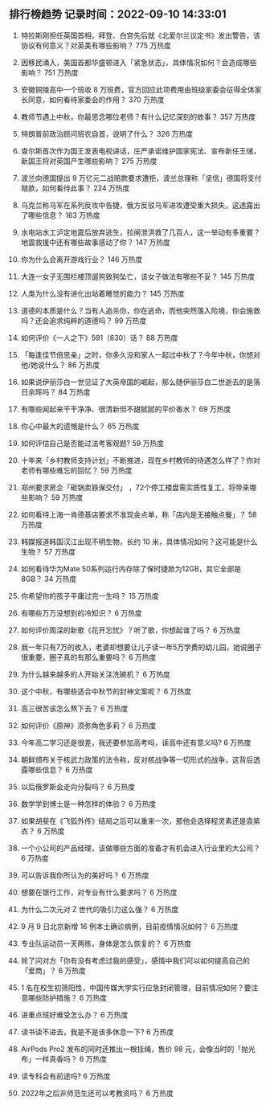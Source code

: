 
## 排行榜趋势 记录时间：2022-09-10 14:33:01
  
  1. 特拉斯刚担任英国首相，拜登、白宫先后就《北爱尔兰议定书》发出警告，该协议有何意义？对英美有哪些影响？ 775 万热度
    
  2. 因移民涌入，美国首都华盛顿进入「紧急状态」，具体情况如何？会造成哪些影响？ 751 万热度
    
  3. 安徽铜陵高中一个班收 8 万班费，官方回应此项费用由班级家委会征得全体家长同意，如何看待家委会的作用？ 370 万热度
    
  4. 教师节遇上中秋，你最思念哪位老师？有什么记忆深刻的故事？ 357 万热度
    
  5. 特朗普前政治顾问班农自首，说明了什么？ 326 万热度
    
  6. 查尔斯首次作为国王发表电视讲话，庄严承诺维护国家宪法、宣布新任王储，新国王将对英国产生哪些影响？ 275 万热度
    
  7. 波兰向德国提出 9 万亿元二战赔款要求遭拒，波兰总理称「坚信」德国将支付赔款，如何看待此事？ 224 万热度
    
  8. 乌克兰称乌军在系列反攻中告捷，俄方反驳乌军进攻遭受重大损失，这透露出了哪些信息？ 163 万热度
    
  9. 水电站水工泸定地震后放弃逃生，拉闸泄洪救了几百人，这一举动有多重要？地震救援中还有哪些故事感动了你？ 147 万热度
    
  10. 你为什么会离开游戏行业？ 146 万热度
    
  11. 大连一女子无围栏楼顶遛狗致狗坠亡，该女子做法有哪些不妥？ 145 万热度
    
  12. 人类为什么没有进化出站着睡觉的能力？ 145 万热度
    
  13. 道德的本质是什么？当有人追杀你，你在逃命，而他突然落入险境，你会施救吗？还会追求纯粹的道德吗？ 99 万热度
    
  14. 如何评价《一人之下》591（630）话？ 88 万热度
    
  15. 「每逢佳节倍思亲」之时，你多久没和家人一起过中秋了？今年中秋，你想对他/她说什么？ 86 万热度
    
  16. 如果说伊丽莎白一世见证了大英帝国的崛起，那么随伊丽莎白二世逝去的是落日余晖吗？ 84 万热度
    
  17. 有哪些闻起来干干净净、很清新但不甜腻腻的平价香水？ 69 万热度
    
  18. 你心中最大的遗憾是什么？ 65 万热度
    
  19. 如何评估自己是否能过法考客观题? 59 万热度
    
  20. 十年来「乡村教师支持计划」不断推进，现在乡村教师的待遇怎么样了？你对老师有哪些难忘的回忆？ 59 万热度
    
  21. 郑州要求房企「砸锅卖铁保交付」 ，72个停工楼盘需实质性复工，将带来哪些影响？ 59 万热度
    
  22. 如何看待上海一肯德基店要求不准现金点单，称「店内是无接触点餐」？ 58 万热度
    
  23. 韩媒报道韩国汉江出现不明生物，长约 10 米，具体情况如何？这可能是什么生物？ 57 万热度
    
  24. 如何看待华为Mate 50系列运行内存除了保时捷款为12GB，其它全部是8GB？ 34 万热度
    
  25. 你希望你的孩子平庸过完一生吗？ 15 万热度
    
  26. 有哪些万万没想到的冷知识？ 6 万热度
    
  27. 如何评价周深的新歌《花开忘忧》？听了歌，你想起谁了吗？ 6 万热度
    
  28. 我一年只有7万的收入，老婆却想要让儿子读一年5万学费的幼儿园，她说圈子很重要，圈子真的有那么重要吗？ 6 万热度
    
  29. 为什么越来越多的人开始关注洗碗机？ 6 万热度
    
  30. 这个中秋，有哪些适合中秋节的封神文案呢？ 6 万热度
    
  31. 高三很苦该怎么熬下去？ 6 万热度
    
  32. 如何评价《原神》须弥角色多莉？ 6 万热度
    
  33. 今年高二学习还是很差，我还要参加高考吗，读高中还有意义吗? 6 万热度
    
  34. 朝鲜颁布关于核武力政策的法令称，反对核战争等一切形式的战争，这背后透露哪些信息？ 6 万热度
    
  35. 以后俄罗斯会走向分裂吗？ 6 万热度
    
  36. 数学学到博士是一种怎样的体验？ 6 万热度
    
  37. 如果胡斐在《飞狐外传》结局之后可以重来一次，那他会选择程灵素还是袁紫衣？ 6 万热度
    
  38. 一个小公司的产品经理，该做哪些方面的准备才有机会进入行业里的大公司？ 6 万热度
    
  39. 可以告诉我你所认为的美好吗？ 6 万热度
    
  40. 想要在银行工作，对专业有什么要求吗？ 6 万热度
    
  41. 为什么二次元对 Z 世代的吸引力这么强？ 6 万热度
    
  42. 9 月 9 日北京新增 16 例本土确诊病例，目前疫情情况如何？ 6 万热度
    
  43. 专业队运动员一天两练，身体是怎么恢复的？ 6 万热度
    
  44. 除了问对方「你有没有考虑过我的感受」，感情中我们可以如何提高自己的「爱商」？ 6 万热度
    
  45. 1 名在校生初筛阳性，中国传媒大学实行应急封闭管理，目前情况如何？要注意哪些防护措施？ 6 万热度
    
  46. 进重点班好难受怎么办？ 6 万热度
    
  47. 读书读不进去，我是不是该多休息一下? 6 万热度
    
  48. AirPods Pro2 发布的同时还推出一根挂绳，售价 98 元，会像当时的「抛光布」一样真香吗？ 6 万热度
    
  49. 读专科会有前途吗? 6 万热度
    
  50. 2022年之后非师范生还可以考教资吗？ 6 万热度
    